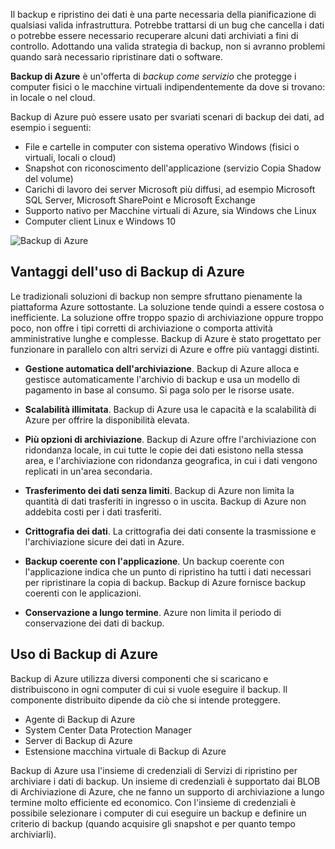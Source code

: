 Il backup e ripristino dei dati è una parte necessaria della pianificazione di qualsiasi valida infrastruttura. Potrebbe trattarsi di un bug che cancella i dati o potrebbe essere necessario recuperare alcuni dati archiviati a fini di controllo. Adottando una valida strategia di backup, non si avranno problemi quando sarà necessario ripristinare dati o software.

**Backup di Azure** è un'offerta di _backup come servizio_ che protegge i computer fisici o le macchine virtuali indipendentemente da dove si trovano: in locale o nel cloud.

Backup di Azure può essere usato per svariati scenari di backup dei dati, ad esempio i seguenti:

- File e cartelle in computer con sistema operativo Windows (fisici o virtuali, locali o cloud)
- Snapshot con riconoscimento dell'applicazione (servizio Copia Shadow del volume)
- Carichi di lavoro dei server Microsoft più diffusi, ad esempio Microsoft SQL Server, Microsoft SharePoint e Microsoft Exchange
- Supporto nativo per Macchine virtuali di Azure, sia Windows che Linux
- Computer client Linux e Windows 10

![Backup di Azure](../media-draft/6-backup-server.png)

## <a name="advantages-of-using-azure-backup"></a>Vantaggi dell'uso di Backup di Azure

Le tradizionali soluzioni di backup non sempre sfruttano pienamente la piattaforma Azure sottostante. La soluzione tende quindi a essere costosa o inefficiente. La soluzione offre troppo spazio di archiviazione oppure troppo poco, non offre i tipi corretti di archiviazione o comporta attività amministrative lunghe e complesse. Backup di Azure è stato progettato per funzionare in parallelo con altri servizi di Azure e offre più vantaggi distinti.

- **Gestione automatica dell'archiviazione**. Backup di Azure alloca e gestisce automaticamente l'archivio di backup e usa un modello di pagamento in base al consumo. Si paga solo per le risorse usate.

- **Scalabilità illimitata**. Backup di Azure usa le capacità e la scalabilità di Azure per offrire la disponibilità elevata.

- **Più opzioni di archiviazione**. Backup di Azure offre l'archiviazione con ridondanza locale, in cui tutte le copie dei dati esistono nella stessa area, e l'archiviazione con ridondanza geografica, in cui i dati vengono replicati in un'area secondaria.

- **Trasferimento dei dati senza limiti**. Backup di Azure non limita la quantità di dati trasferiti in ingresso o in uscita. Backup di Azure non addebita costi per i dati trasferiti.

- **Crittografia dei dati**. La crittografia dei dati consente la trasmissione e l'archiviazione sicure dei dati in Azure.

- **Backup coerente con l'applicazione**. Un backup coerente con l'applicazione indica che un punto di ripristino ha tutti i dati necessari per ripristinare la copia di backup. Backup di Azure fornisce backup coerenti con le applicazioni.

- **Conservazione a lungo termine**. Azure non limita il periodo di conservazione dei dati di backup.

## <a name="using-azure-backup"></a>Uso di Backup di Azure

Backup di Azure utilizza diversi componenti che si scaricano e distribuiscono in ogni computer di cui si vuole eseguire il backup. Il componente distribuito dipende da ciò che si intende proteggere.

- Agente di Backup di Azure
- System Center Data Protection Manager
- Server di Backup di Azure
- Estensione macchina virtuale di Backup di Azure

Backup di Azure usa l'insieme di credenziali di Servizi di ripristino per archiviare i dati di backup. Un insieme di credenziali è supportato dai BLOB di Archiviazione di Azure, che ne fanno un supporto di archiviazione a lungo termine molto efficiente ed economico. Con l'insieme di credenziali è possibile selezionare i computer di cui eseguire un backup e definire un criterio di backup (quando acquisire gli snapshot e per quanto tempo archiviarli).